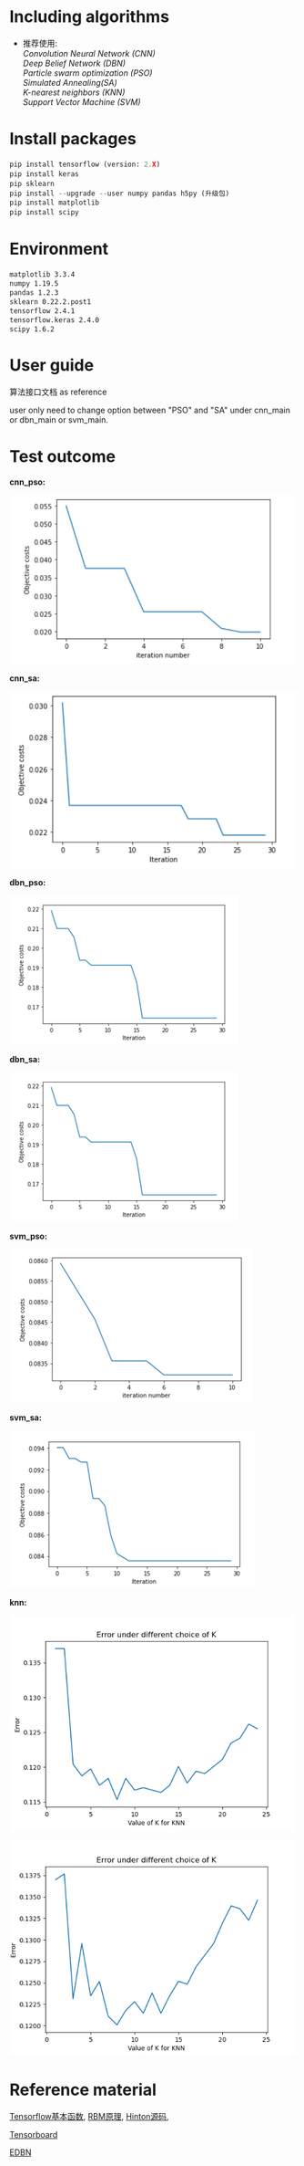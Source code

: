 # Including algorithms
- 推荐使用: </br>
*Convolution Neural Network (CNN)*</br>
*Deep Belief Network (DBN)*  </br>
*Particle swarm optimization (PSO)*  </br>
*Simulated Annealing(SA)*  </br>
*K-nearest neighbors  (KNN)*  </br>
*Support Vector Machine (SVM)*  </br>
# Install packages
```python
pip install tensorflow (version: 2.X)
pip install keras
pip sklearn
pip install --upgrade --user numpy pandas h5py (升级包)
pip install matplotlib
pip install scipy
```
# Environment
```
matplotlib 3.3.4
numpy 1.19.5
pandas 1.2.3
sklearn 0.22.2.post1
tensorflow 2.4.1
tensorflow.keras 2.4.0
scipy 1.6.2
```
# User guide
算法接口文档 as reference

user only need to change option between "PSO" and "SA" under cnn_main or dbn_main or svm_main. 

# Test outcome

**cnn_pso:**

![cnn_pso](https://github.com/Deep-learning-tool-box-development/tool_Box/blob/main/image/cnn_pso.png)

**cnn_sa:**

![cnn_sa](https://github.com/Deep-learning-tool-box-development/tool_Box/blob/main/image/cnn_sa.png)

**dbn_pso:**

![dbn_pso](https://github.com/Deep-learning-tool-box-development/tool_Box/blob/main/image/DBN%2BSA.png)

**dbn_sa:**

![dbn_sa](https://github.com/Deep-learning-tool-box-development/tool_Box/blob/main/image/DBN%2BSA.png)

**svm_pso:**

![svm_pso](https://github.com/Deep-learning-tool-box-development/tool_Box/blob/main/image/SVM%2Bpso.png)

**svm_sa:**

![svm_sa](https://github.com/Deep-learning-tool-box-development/tool_Box/blob/main/image/SVM%2BSA.png)

**knn:**

![knn_fft_distance](https://github.com/Deep-learning-tool-box-development/tool_Box/blob/main/image/knn_fft_distance.png)

![knn_fft_uniform](https://github.com/Deep-learning-tool-box-development/tool_Box/blob/main/image/knn_fft_uniform.png)

# Reference material

[Tensorflow基本函数](http://www.cnblogs.com/wuzhitj/p/6431381.html), 
[RBM原理](https://blog.csdn.net/itplus/article/details/19168937), 
[Hinton源码](http://www.cs.toronto.edu/~hinton/MatlabForSciencePaper.html), 


[Tensorboard](https://blog.csdn.net/sinat_33761963/article/details/62433234) 

[EDBN](https://www.sciencedirect.com/science/article/pii/S0019057819302903?via%3Dihub)